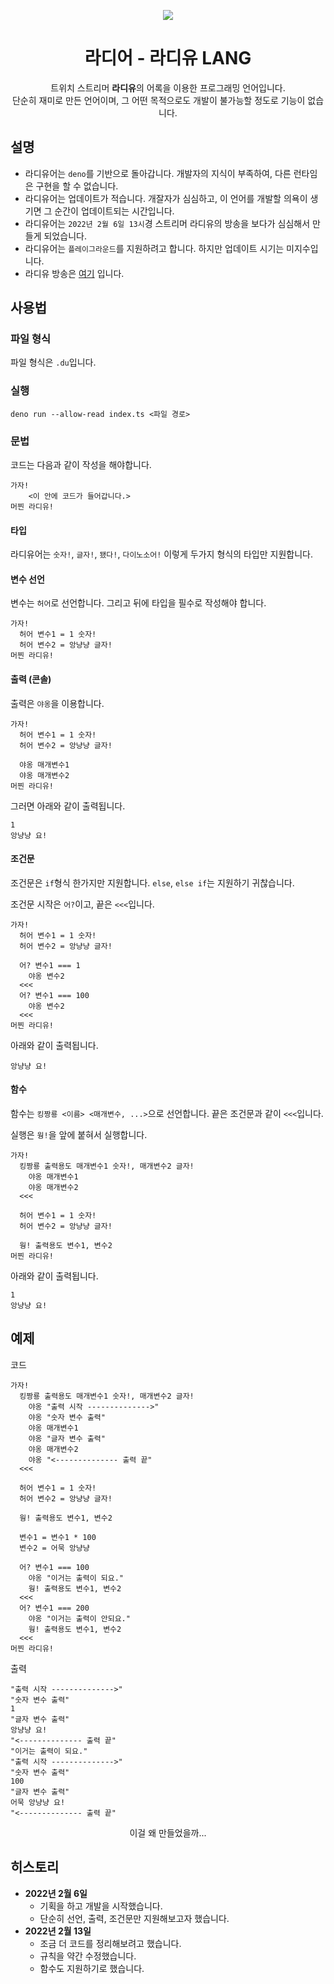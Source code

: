 <p align="center">
    <img src="https://w.namu.la/s/ad9c8d3717c499539b97476d2ef0460dad01707f278b44584b9f2ed23d80a7e1eed6114797fd6aa4e0fa798b15d4b3a317d8fd1e7faf3817a678e6e8f4cf2e24513ddefdecbc79734f46471a3af5268c" />
</p>

<h1 align="center">라디어 - 라디유 LANG</h1>

<p align="center">
    트위치 스트리머 <b>라디유</b>의 어록을 이용한 프로그래밍 언어입니다. <br />
    단순히 재미로 만든 언어이며, 그 어떤 목적으로도 개발이 불가능할 정도로 기능이 없습니다.
</p>

<h2>설명</h2>

- 라디유어는 `deno`를 기반으로 돌아갑니다. 개발자의 지식이 부족하여, 다른 런타임은 구현을 할 수 없습니다.
- 라디유어는 업데이트가 적습니다. 개잘자가 심심하고, 이 언어를 개발할 의욕이 생기면 그 순간이 업데이트되는 시간입니다.
- 라디유어는 `2022년 2월 6일 13시`경 스트리머 라디유의 방송을 보다가 심심해서 만들게 되었습니다.
- 라디유어는 `플레이그라운드`를 지원하려고 합니다. 하지만 업데이트 시기는 미지수입니다. 
- 라디유 방송은 [여기](https://www.twitch.tv/radiyu) 입니다.

<h2>사용법</h2>

<h3>파일 형식</h3>

파일 형식은 `.du`입니다.

<h3>실행</h3>

`deno run --allow-read index.ts <파일 경로>`

<h3>문법</h3>

코드는 다음과 같이 작성을 해야합니다.

```du
가자!
    <이 안에 코드가 들어갑니다.>
머찐 라디유!
```

<h4>타입</h4>

라디유어는 `숫자!`, `글자!`, `됐다!`, `다이노소어!` 이렇게 두가지 형식의 타입만 지원합니다.

<h4>변수 선언</h4>

변수는 `허어`로 선언합니다. 그리고 뒤에 타입을 필수로 작성해야 합니다.

```du
가자!
  허어 변수1 = 1 숫자!
  허어 변수2 = 앙냥냥 글자!
머찐 라디유!
```

<h4>출력 (콘솔)</h4>

출력은 `야옹`을 이용합니다.

```du
가자!
  허어 변수1 = 1 숫자!
  허어 변수2 = 앙냥냥 글자!
  
  야옹 매개변수1
  야옹 매개변수2
머찐 라디유!
```

그러면 아래와 같이 출력됩니다.

```text
1
앙냥냥 요!
```

<h4>조건문</h4>

조건문은 `if`형식 한가지만 지원합니다. `else`, `else if`는 지원하기 귀찮습니다.

조건문 시작은 `어?`이고, 끝은 `<<<`입니다.

```du
가자!
  허어 변수1 = 1 숫자!
  허어 변수2 = 앙냥냥 글자!
  
  어? 변수1 === 1
    야옹 변수2
  <<<
  어? 변수1 === 100
    야옹 변수2
  <<<
머찐 라디유!
```

아래와 같이 출력됩니다.

```text
앙냥냥 요!
```

<h4>함수</h4>

함수는 `킹짱룡 <이름> <매개변수, ...>`으로 선언합니다. 끝은 조건문과 같이 `<<<`입니다.

실행은 `웡!`을 앞에 붙혀서 실행합니다.

```du
가자!
  킹짱룡 출력용도 매개변수1 숫자!, 매개변수2 글자!
    야옹 매개변수1
    야옹 매개변수2
  <<<
  
  허어 변수1 = 1 숫자!
  허어 변수2 = 앙냥냥 글자!
  
  웡! 출력용도 변수1, 변수2
머찐 라디유!
```

아래와 같이 출력됩니다.

```text
1
앙냥냥 요!
```

<h2>예제</h2>

코드
```du
가자!
  킹짱룡 출력용도 매개변수1 숫자!, 매개변수2 글자!
    야옹 "출력 시작 -------------->"
    야옹 "숫자 변수 출력"
    야옹 매개변수1
    야옹 "글자 변수 출력"
    야옹 매개변수2
    야옹 "<-------------- 출력 끝"
  <<<

  허어 변수1 = 1 숫자!
  허어 변수2 = 앙냥냥 글자!

  웡! 출력용도 변수1, 변수2

  변수1 = 변수1 * 100
  변수2 = 어묵 앙냥냥

  어? 변수1 === 100
    야옹 "이거는 출력이 되요."
    웡! 출력용도 변수1, 변수2
  <<<
  어? 변수1 === 200
    야옹 "이거는 출력이 안되요."
    웡! 출력용도 변수1, 변수2
  <<<
머찐 라디유!
```

출력
```text
"출력 시작 -------------->"
"숫자 변수 출력"
1
"글자 변수 출력"
앙냥냥 요!
"<-------------- 출력 끝"
"이거는 출력이 되요."
"출력 시작 -------------->"
"숫자 변수 출력"
100
"글자 변수 출력"
어묵 앙냥냥 요!
"<-------------- 출력 끝"
```

<p align="center">
    이걸 왜 만들었을까...
</p>

<h2>히스토리</h2>

- **2022년 2월 6일**
  - 기획을 하고 개발을 시작했습니다.
  - 단순히 선언, 출력, 조건문만 지원해보고자 했습니다.
- **2022년 2월 13일**
  - 조금 더 코드를 정리해보려고 했습니다.
  - 규칙을 약간 수정했습니다.
  - 함수도 지원하기로 했습니다.
